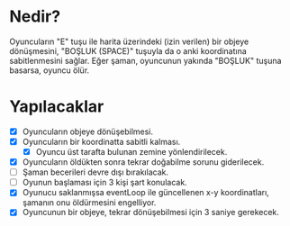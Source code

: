 # Nedir?
Oyuncuların "E" tuşu ile harita üzerindeki (izin verilen) bir objeye dönüşmesini, "BOŞLUK (SPACE)" tuşuyla da o anki koordinatına sabitlenmesini sağlar. Eğer şaman, oyuncunun yakında "BOŞLUK" tuşuna basarsa, oyuncu ölür.

# Yapılacaklar
- [x] Oyuncuların objeye dönüşebilmesi.
- [x] Oyuncuların bir koordinatta sabitli kalması.
	- [x] Oyuncu üst tarafta bulunan zemine yönlendirilecek.
- [x] Oyuncuların öldükten sonra tekrar doğabilme sorunu giderilecek.
- [ ] Şaman becerileri devre dışı bırakılacak.
- [ ] Oyunun başlaması için 3 kişi şart konulacak.
- [x] Oyunucu saklanmışsa eventLoop ile güncellenen x-y koordinatları, şamanın onu öldürmesini engelliyor.
- [x] Oyuncunun bir objeye, tekrar dönüşebilmesi için 3 saniye gerekecek.